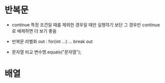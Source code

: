 # 반복문
- continue
  특정 조건일 때를 제외한 경우일 때만 실행하기 보단
  그 경우만 continue로 배제하면 더 보기 좋음

- 반복문 라벨화
  out : for(int ...)
  ... break out
  
- 문자열 비교
  변수명.equals("문자열");

# 배열
